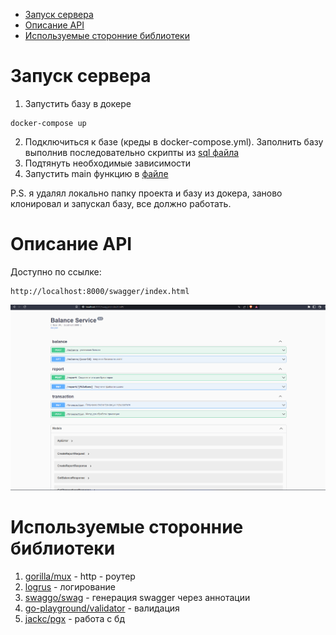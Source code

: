 * [Запуск сервера](#запуск-сервера)
* [Описание API](#описание-API)
* [Используемые сторонние библиотеки](#используемые-сторонние-библиотеки)

# Запуск сервера

1. Запустить базу в докере 
```text
docker-compose up
```

2. Подключиться к базе (креды в docker-compose.yml). Заполнить базу выполнив последовательно скрипты из [sql файла](init_db.sql)
3. Подтянуть необходимые зависимости
4. Запустить main функцию в [файле](cmd/main.go)

P.S. я удалял локально папку проекта и базу из докера, заново клонировал и запускал базу, все должно работать.

# Описание API
Доступно по ссылке:
```text
http://localhost:8000/swagger/index.html
```

![img.png](resource/image/img.png)

# Используемые сторонние библиотеки
1. [gorilla/mux](https://github.com/gorilla/mux) - http - роутер
2. [logrus](https://github.com/sirupsen/logrus) - логирование
3. [swaggo/swag](https://github.com/swaggo/swag) - генерация swagger через аннотации
4. [go-playground/validator](https://github.com/go-playground/validator) - валидация
5. [jackc/pgx](https://github.com/jackc/pgx) - работа с бд